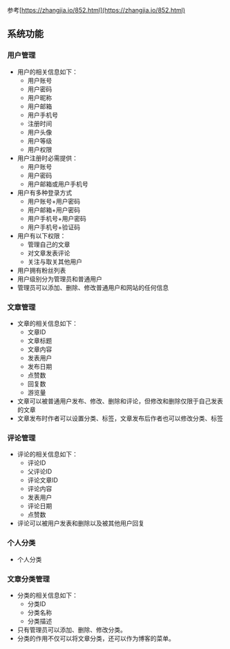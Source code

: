 参考[https://zhangjia.io/852.html](https://zhangjia.io/852.html)
## 系统功能
### 用户管理
- 用户的相关信息如下：
	- 用户账号
	- 用户密码
	- 用户昵称
	- 用户邮箱
	- 用户手机号
	- 注册时间
	- 用户头像
	- 用户等级
	- 用户权限
- 用户注册时必需提供：
	- 用户账号
	- 用户密码
	- 用户邮箱或用户手机号
- 用户有多种登录方式
	- 用户账号+用户密码
	- 用户邮箱+用户密码
	- 用户手机号+用户密码
	- 用户手机号+验证码
- 用户有以下权限：
	- 管理自己的文章
	- 对文章发表评论
	- 关注与取关其他用户
- 用户拥有粉丝列表
- 用户级别分为管理员和普通用户
- 管理员可以添加、删除、修改普通用户和网站的任何信息
### 文章管理
- 文章的相关信息如下：
	- 文章ID
	- 文章标题
	- 文章内容
	- 发表用户
	- 发布日期
	- 点赞数
	- 回复数
	- 游览量
- 文章可以被普通用户发布、修改、删除和评论，但修改和删除仅限于自己发表的文章
- 文章发布时作者可以设置分类、标签，文章发布后作者也可以修改分类、标签
### 评论管理
- 评论的相关信息如下：
	- 评论ID
	- 父评论ID
	- 评论文章ID
	- 评论内容
	- 发表用户
	- 评论日期
	- 点赞数
- 评论可以被用户发表和删除以及被其他用户回复 
### 个人分类
- 个人分类
### 文章分类管理
- 分类的相关信息如下：
	- 分类ID
	- 分类名称
	- 分类描述
- 只有管理员可以添加、删除、修改分类。
- 分类的作用不仅可以将文章分类，还可以作为博客的菜单。
<!--stackedit_data:
eyJoaXN0b3J5IjpbOTEzMjUzMjk1LC02NTExMzY0NjcsNjcwNj
E3NTQ5LDEyMjQ4NTA1NTUsMTYyMzcyNjI5NywxMTE0MjQ0ODc2
LC00NTE4MTU5NTAsLTU4ODA2MDQ3NiwtMTg0MjY1MTU5OCwtMT
QwOTQwMDgwNSwtMTM4NzUyMDg5MCwtOTMxNDY1MTMxLDM5NzY0
Mjc1NF19
-->